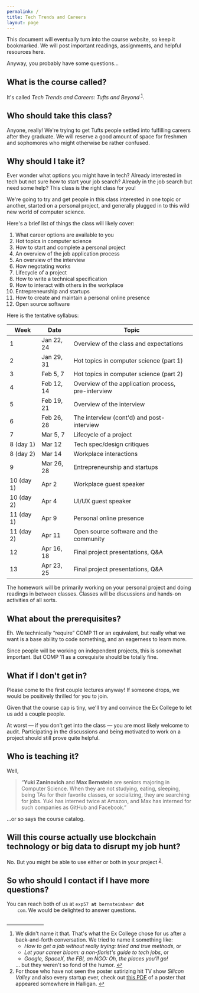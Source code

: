 ```yaml
---
permalink: /
title: Tech Trends and Careers
layout: page
---
```


<p>
This document will eventually turn into the course website, so keep
it bookmarked. We will post important readings, assignments, and
helpful resources here.
</p>
<p>
Anyway, you probably have some questions...
</p>

<h2>What is the course called?</h2>
<p>
It's called <i>Tech Trends and Careers: Tufts and Beyond</i>
<sup id="fnref:naming"><a href="#fn:naming" class="footnote">1</a></sup>.
</p>

<h2>Who should take this class?</h2>
<p>
Anyone, really! We're trying to get Tufts people settled into fulfilling
careers after they graduate. We will reserve a good amount of space for
freshmen and sophomores who might otherwise be rather confused.
</p>

<h2>Why should I take it?</h2>
<p>
Ever wonder what options you might have in tech? Already interested in tech but
not sure how to start your job search? Already in the job search but need some
help? This class is the right class for you!
</p>
<p>
We're going to try and get people in this class interested in one topic or
another, started on a personal project, and generally plugged in to this wild
new world of computer science.
</p>
<div class="para">
    Here's a brief list of things the class will likely cover:
    <ol>
        <li>What career options are available to you</li>
        <li>Hot topics in computer science</li>
        <li>How to start and complete a personal project</li>
        <li>An overview of the job application process</li>
        <li>An overview of the interview</li>
        <li>How negotating works</li>
        <li>Lifecycle of a project</li>
        <li>How to write a technical specification</li>
        <li>How to interact with others in the workplace</li>
        <li>Entrepreneurship and startups</li>
        <li>How to create and maintain a personal online presence</li>
        <li>Open source software</li>
    </ol>

</div>
<p>
Here is the tentative syllabus:
</p>
<table id="syllabus">
    <thead>
        <tr><th>Week</th><th>Date</th><th>Topic</th></tr>
    </thead>
    <tbody>
        <tr>
            <td>1</td>
            <td>Jan 22, 24</td>
            <td>Overview of the class and expectations</td>
        </tr>
        <tr>
            <td>2</td>
            <td>Jan 29, 31</td>
            <td>Hot topics in computer science (part 1)</td>
        </tr>
        <tr>
            <td>3</td>
            <td>Feb 5, 7</td>
            <td>Hot topics in computer science (part 2)</td>
        </tr>
        <tr>
            <td>4</td>
            <td>Feb 12, 14</td>
            <td>Overview of the application process, pre-interview</td>
        </tr>
        <tr>
            <td>5</td>
            <td>Feb 19, 21</td>
            <td>Overview of the interview</td>
        </tr>
        <tr>
            <td>6</td>
            <td>Feb 26, 28</td>
            <td>The interview (cont'd) and post-interview</td>
        </tr>
        <tr>
            <td>7</td>
            <td>Mar 5, 7</td>
            <td>Lifecycle of a project</td>
        </tr>
        <tr>
            <td>8 (day 1)</td>
            <td>Mar 12</td>
            <td>Tech spec/design critiques</td>
        </tr>
        <tr>
            <td>8 (day 2)</td>
            <td>Mar 14</td>
            <td>Workplace interactions</td>
        </tr>
        <tr>
            <td>9</td>
            <td>Mar 26, 28</td>
            <td>Entrepreneurship and startups</td>
        </tr>
        <tr>
            <td>10 (day 1)</td>
            <td>Apr 2</td>
            <td>Workplace guest speaker</td>
        </tr>
        <tr>
            <td>10 (day 2)</td>
            <td>Apr 4</td>
            <td>UI/UX guest speaker</td>
        </tr>
        <tr>
            <td>11 (day 1)</td>
            <td>Apr 9</td>
            <td>Personal online presence</td>
        </tr>
        <tr>
            <td>11 (day 2)</td>
            <td>Apr 11</td>
            <td>Open source software and the community</td>
        </tr>
        <tr>
            <td>12</td>
            <td>Apr 16, 18</td>
            <td>Final project presentations, Q&amp;A</td>
        </tr>
        <tr>
            <td>13</td>
            <td>Apr 23, 25</td>
            <td>Final project presentations, Q&amp;A</td>
        </tr>
    </tbody>
</table>
<p>
The homework will be primarily working on your personal project and doing
readings in between classes. Classes will be discussions and hands-on
activities of all sorts.
</p>

<h2>What about the prerequisites?</h2>
<p>
Eh. We technically &#8220;require&#8221; COMP 11 or an equivalent, but really
what we want is a base ability to code something, and an eagerness to learn
more.
</p>
<p>
Since people will be working on independent projects, this is somewhat
important. But COMP 11 as a corequisite should be totally fine.
</p>

<h2>What if I don't get in?</h2>
<p>
Please come to the first couple lectures anyway! If someone drops, we would be
positively thrilled for you to join.
</p>
<p>
Given that the course cap is tiny, we'll try and convince the Ex College to let
us add a couple people.
</p>
<p>
At worst &mdash; if you don't get into the class &mdash; you are most likely
welcome to audit. Participating in the discussions and being motivated to work
on a project should still prove quite helpful.
</p>

<h2>Who is teaching it?</h2>
<p>
Well,
<blockquote>
    &#8220;<b>Yuki Zaninovich</b> and <b>Max Bernstein</b> are seniors majoring
    in Computer Science.  When they are not studying, eating, sleeping, being
    TAs for their favorite classes, or socializing, they are searching for
    jobs. Yuki has interned twice at Amazon, and Max has interned for such
    companies as GitHub and Facebook.&#8221;
</blockquote>
</p>
<p>
...or so says the course catalog.
</p>

<h2>Will this course actually use blockchain technology or big
    data to disrupt my job hunt?</h2>
<p>No. But you might be able to use either or both in your project
<sup id="fnref:disrupt"><a href="#fn:disrupt" class="footnote">2</a></sup>.
</p>

<h2>So who should I contact if I have more questions?</h2>
<p>
You can reach both of us at <code>exp57 <b>at</b> bernsteinbear <b>dot</b>
    com</code>.  We would be delighted to answer questions.
</p>

<br />
<hr style="max-width: 100px; margin: 0px;" />
<!-- Footnotes -->

<div class="para">
    <ol class="footnotes">
        <li id="fn:naming">
            We didn't name it that. That's what the Ex College chose for us
            after a back-and-forth conversation. We tried to name it something
            like:
            <ul>
                <li><i>How to get a job without really trying: tried and true
                        methods</i>, or</li>
                <li><i>Let your career bloom: a non-florist's guide to tech
                        jobs</i>, or</li>
                <li><i>Google, SpaceX, the FBI, an NGO: Oh, the places you’ll
                        go!</i></li>
            </ul>
            ... but they weren't so fond of the humor.
            <a href="#fnref:naming" class="reversefootnote">&#8617;</a>
        </li>
        <li id="fn:disrupt">
            For those who have not seen the poster satirizing hit TV show
            <i>Silicon Valley</i> and also every startup ever, check out
            <a href="assets/excollege-disrupt.pdf">this PDF</a> of a poster
            that appeared somewhere in Halligan.
            <a href="#fnref:disrupt" class="reversefootnote">&#8617;</a>
        </li>
    </ol>
</div>
